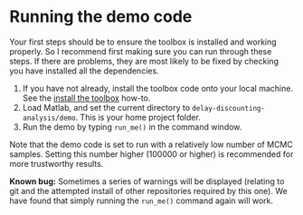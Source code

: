 # Running the demo code

Your first steps should be to ensure the toolbox is installed and working properly. So I recommend first making sure you can run through these steps. If there are problems, they are most likely to be fixed by checking you have installed all the dependencies.

1. If you have not already, install the toolbox code onto your local machine. See the [install the toolbox](https://github.com/drbenvincent/delay-discounting-analysis/wiki/Install-the-toolbox) how-to.
2. Load Matlab, and set the current directory to `delay-discounting-analysis/demo`. This is your home project folder.
3. Run the demo by typing `run_me()` in the command window.

Note that the demo code is set to run with a relatively low number of MCMC samples. Setting this number higher (100000 or higher) is recommended for more trustworthy results.

**Known bug:** Sometimes a series of warnings will be displayed (relating to git and the attempted install of other repositories required by this one). We have found that simply running the `run_me()` command again will work.
